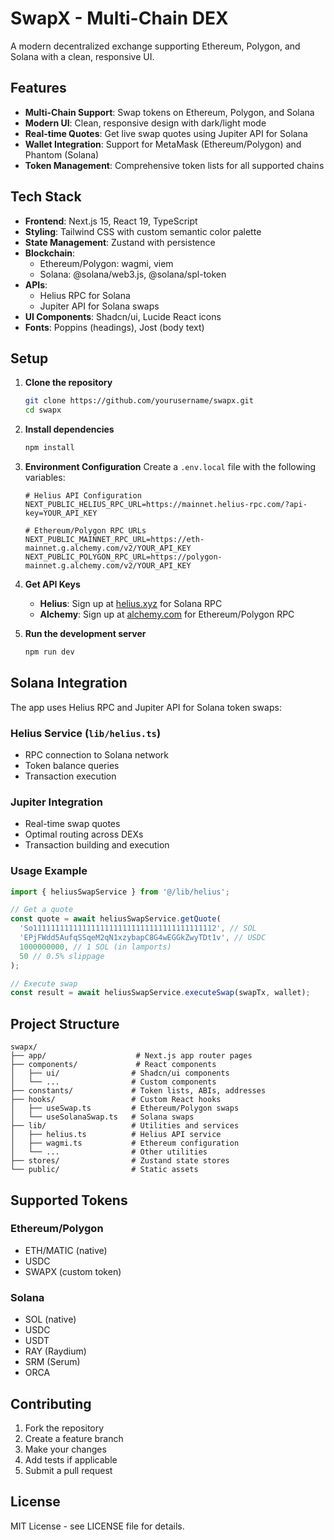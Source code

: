 # SwapX - Multi-Chain DEX

A modern decentralized exchange supporting Ethereum, Polygon, and Solana with a clean, responsive UI.

## Features

- **Multi-Chain Support**: Swap tokens on Ethereum, Polygon, and Solana
- **Modern UI**: Clean, responsive design with dark/light mode
- **Real-time Quotes**: Get live swap quotes using Jupiter API for Solana
- **Wallet Integration**: Support for MetaMask (Ethereum/Polygon) and Phantom (Solana)
- **Token Management**: Comprehensive token lists for all supported chains

## Tech Stack

- **Frontend**: Next.js 15, React 19, TypeScript
- **Styling**: Tailwind CSS with custom semantic color palette
- **State Management**: Zustand with persistence
- **Blockchain**: 
  - Ethereum/Polygon: wagmi, viem
  - Solana: @solana/web3.js, @solana/spl-token
- **APIs**: 
  - Helius RPC for Solana
  - Jupiter API for Solana swaps
- **UI Components**: Shadcn/ui, Lucide React icons
- **Fonts**: Poppins (headings), Jost (body text)

## Setup

1. **Clone the repository**
   ```bash
   git clone https://github.com/yourusername/swapx.git
   cd swapx
   ```

2. **Install dependencies**
   ```bash
   npm install
   ```

3. **Environment Configuration**
   Create a `.env.local` file with the following variables:
   ```env
   # Helius API Configuration
   NEXT_PUBLIC_HELIUS_RPC_URL=https://mainnet.helius-rpc.com/?api-key=YOUR_API_KEY
   
   # Ethereum/Polygon RPC URLs
   NEXT_PUBLIC_MAINNET_RPC_URL=https://eth-mainnet.g.alchemy.com/v2/YOUR_API_KEY
   NEXT_PUBLIC_POLYGON_RPC_URL=https://polygon-mainnet.g.alchemy.com/v2/YOUR_API_KEY
   ```

4. **Get API Keys**
   - **Helius**: Sign up at [helius.xyz](https://helius.xyz) for Solana RPC
   - **Alchemy**: Sign up at [alchemy.com](https://alchemy.com) for Ethereum/Polygon RPC

5. **Run the development server**
   ```bash
   npm run dev
   ```

## Solana Integration

The app uses Helius RPC and Jupiter API for Solana token swaps:

### Helius Service (`lib/helius.ts`)
- RPC connection to Solana network
- Token balance queries
- Transaction execution

### Jupiter Integration
- Real-time swap quotes
- Optimal routing across DEXs
- Transaction building and execution

### Usage Example
```typescript
import { heliusSwapService } from '@/lib/helius';

// Get a quote
const quote = await heliusSwapService.getQuote(
  'So11111111111111111111111111111111111111112', // SOL
  'EPjFWdd5AufqSSqeM2qN1xzybapC8G4wEGGkZwyTDt1v', // USDC
  1000000000, // 1 SOL (in lamports)
  50 // 0.5% slippage
);

// Execute swap
const result = await heliusSwapService.executeSwap(swapTx, wallet);
```

## Project Structure

```
swapx/
├── app/                    # Next.js app router pages
├── components/             # React components
│   ├── ui/                # Shadcn/ui components
│   └── ...                # Custom components
├── constants/             # Token lists, ABIs, addresses
├── hooks/                 # Custom React hooks
│   ├── useSwap.ts         # Ethereum/Polygon swaps
│   └── useSolanaSwap.ts   # Solana swaps
├── lib/                   # Utilities and services
│   ├── helius.ts          # Helius API service
│   ├── wagmi.ts           # Ethereum configuration
│   └── ...                # Other utilities
├── stores/                # Zustand state stores
└── public/                # Static assets
```

## Supported Tokens

### Ethereum/Polygon
- ETH/MATIC (native)
- USDC
- SWAPX (custom token)

### Solana
- SOL (native)
- USDC
- USDT
- RAY (Raydium)
- SRM (Serum)
- ORCA

## Contributing

1. Fork the repository
2. Create a feature branch
3. Make your changes
4. Add tests if applicable
5. Submit a pull request

## License

MIT License - see LICENSE file for details.
